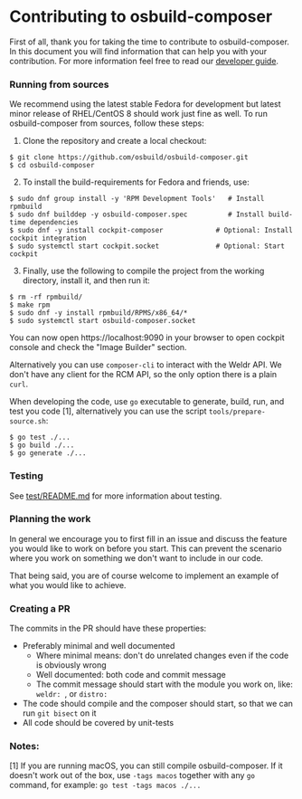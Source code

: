 # Contributing to osbuild-composer

First of all, thank you for taking the time to contribute to osbuild-composer.
In this document you will find information that can help you with your
contribution.
For more information feel free to read our [developer guide](https://www.osbuild.org/guides/developer-guide/developer-guide.html).

### Running from sources

We recommend using the latest stable Fedora for development but latest minor
release of RHEL/CentOS 8 should work just fine as well. To run osbuild-composer
from sources, follow these steps:

1. Clone the repository and create a local checkout:

```
$ git clone https://github.com/osbuild/osbuild-composer.git
$ cd osbuild-composer
```

2. To install the build-requirements for Fedora and friends, use:

```
$ sudo dnf group install -y 'RPM Development Tools'   # Install rpmbuild
$ sudo dnf builddep -y osbuild-composer.spec          # Install build-time dependencies
$ sudo dnf -y install cockpit-composer             # Optional: Install cockpit integration
$ sudo systemctl start cockpit.socket              # Optional: Start cockpit
```

3. Finally, use the following to compile the project from the working
directory, install it, and then run it:

```
$ rm -rf rpmbuild/
$ make rpm
$ sudo dnf -y install rpmbuild/RPMS/x86_64/*
$ sudo systemctl start osbuild-composer.socket
```

You can now open https://localhost:9090 in your browser to open cockpit console
and check the "Image Builder" section.

Alternatively you can use `composer-cli` to interact with the Weldr API. We
don't have any client for the RCM API, so the only option there is a
plain `curl`.

When developing the code, use `go` executable to generate, build, run, and test you
code [1], alternatively you can use the script `tools/prepare-source.sh`:

```
$ go test ./...
$ go build ./...
$ go generate ./...
```

### Testing

See [test/README.md](test/README.md) for more information about testing.

### Planning the work

In general we encourage you to first fill in an issue and discuss the feature
you would like to work on before you start. This can prevent the scenario where
you work on something we don't want to include in our code.

That being said, you are of course welcome to implement an example of what you
would like to achieve.

### Creating a PR

The commits in the PR should have these properties:

* Preferably minimal and well documented
  * Where minimal means: don't do unrelated changes even if the code is
    obviously wrong
  * Well documented: both code and commit message
  * The commit message should start with the module you work on,
    like: `weldr: `, or `distro:`
* The code should compile and the composer should start, so that we can run
  `git bisect` on it
* All code should be covered by unit-tests

### Notes:

[1] If you are running macOS, you can still compile osbuild-composer. If it
    doesn't work out of the box, use `-tags macos` together with any `go`
    command, for example: `go test -tags macos ./...`
